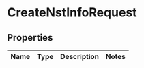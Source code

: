 # CreateNstInfoRequest

## Properties
Name | Type | Description | Notes
------------ | ------------- | ------------- | -------------
